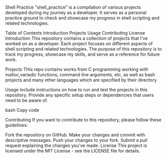 Shell Practice
"shell_practice" is a compilation of various projects developed during my journey as a developer. It serves as a personal practice ground to check and showcase my progress in shell scripting and related technologies.

Table of Contents
Introduction
Projects
Usage
Contributing
License
Introduction
This repository contains a collection of projects that I've worked on as a developer. Each project focuses on different aspects of shell scripting and related technologies. The purpose of this repository is to track my progress, showcase my skills, and serve as a reference for future work.

Projects
THis repo contains works from C programming working with malloc,variadic functions, command line arguments, etc, as well as bash projects and many other languages which are specified by their directory


Usage
Include instructions on how to run and test the projects in this repository. Provide any specific setup steps or dependencies that users need to be aware of.

bash
Copy code

Contributing
If you want to contribute to this repository, please follow these guidelines:

Fork the repository on GitHub.
Make your changes and commit with descriptive messages.
Push your changes to your fork.
Submit a pull request explaining the changes you've made.
License
This project is licensed under the MIT License - see the LICENSE file for details.
